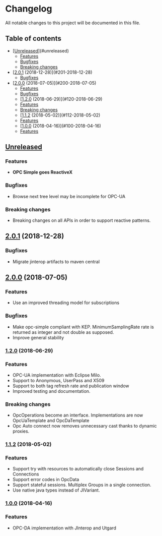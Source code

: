 # Changelog
All notable changes to this project will be documented in this file.

## Table of contents

- [[Unreleased]](#unreleased)
	- [Features](#features)
	- [Bugfixes](#bugfixes)
	- [Breaking changes](#breaking-changes)
- [[2.0.1] (2018-12-28)](#201-2018-12-28)
	- [Bugfixes](#bugfixes-1)
- [[2.0.0] (2018-07-05)](#200-2018-07-05)
	- [Features](#features-1)
	- [Bugfixes](#bugfixes-2)
	- [[1.2.0] (2018-06-29)](#120-2018-06-29)
	- [Features](#features-2)
	- [Breaking changes](#breaking-changes-1)
	- [[1.1.2] (2018-05-02)](#112-2018-05-02)
	- [Features](#features-3)
	- [[1.0.0] (2018-04-16)](#100-2018-04-16)
	- [Features](#features-4)

## [Unreleased]

### Features
- **OPC Simple goes ReactiveX**

### Bugfixes
- Browse next tree level may be incomplete for OPC-UA

### Breaking changes
- Breaking changes on all APIs in order to support reactive patterns.
      
## [2.0.1] (2018-12-28)

### Bugfixes
- Migrate jinterop artifacts to maven central

## [2.0.0] (2018-07-05)
### Features
- Use an improved threading model for subscriptions
### Bugfixes
- Make opc-simple compliant with KEP. MinimumSamplingRate rate is returned as integer and not double as supposed.
- Improve general stability

### [1.2.0] (2018-06-29)

### Features
- OPC-UA implementation with Eclipse Milo.
- Support to Anonymous, UserPass and X509
- Support to both tag refresh rate and publication window
- Improved testing and documentation.

### Breaking changes
- OpcOperations become an interface. Implementations are now OpcUaTemplate and OpcDaTemplate
- Opc Auto connect now removes unnecessary cast thanks to dynamic proxies.

### [1.1.2] (2018-05-02)

### Features

- Support try with resources to automatically close Sessions and Connections
- Support error codes in OpcData
- Support stateful sessions. Multiplex Groups in a single connection.
- Use native java types instead of JIVariant.

### [1.0.0] (2018-04-16)

### Features

- OPC-DA implementation with JInterop and Utgard


[Unreleased]: https://github.com/Hurence/opc-simple/compare/master...develop
[1.0.0]: https://github.com/Hurence/opc-simple/compare/7051ad30c02643a50827668b6f50066744e1204c...1.0.0
[1.1.2]: https://github.com/Hurence/opc-simple/compare/1.0.0...1.1.2
[1.2.0]: https://github.com/Hurence/opc-simple/compare/1.1.2...1.2.0
[2.0.0]: https://github.com/Hurence/opc-simple/compare/2.0.0...1.2.0
[2.0.1]: https://github.com/Hurence/opc-simple/compare/2.0.0...2.0.1


